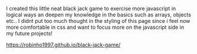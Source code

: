 I created this little neat black jack game to exercise more javascript in logical ways an deepen my knowledge in the basics such as arrays, objects etc..
I didnt put too much thought in the styling of this page since i feel now more comfortable in css and want to focus more on the javascript side in my future projects!

https://robinho1997.github.io/black-jack-game/
